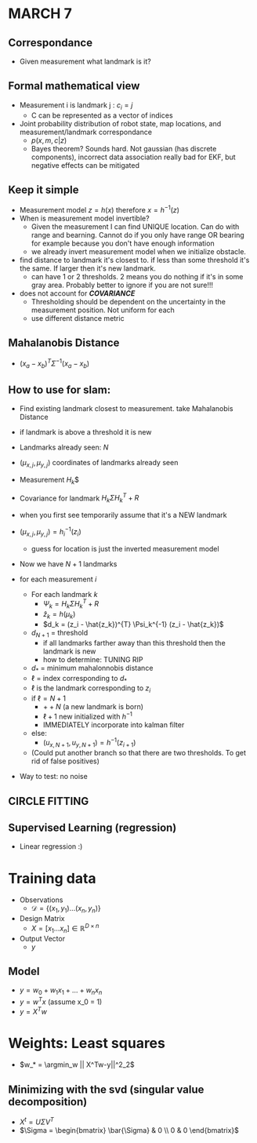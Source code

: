 # MARCH 7
## Correspondance
* Given measurement what landmark is it?
## Formal mathematical view
* Measurement i is landmark j : $c_i = j$
  * C can be represented as a vector of indices
* Joint probability distribution of robot state, map locations, and measurement/landmark correspondance
  * $p(x, m, c|z)$ 
  * Bayes theorem? Sounds hard. Not gaussian (has discrete components), incorrect data association really bad for EKF, but negative effects can be mitigated

## Keep it simple
* Measurement model $z = h(x)$ therefore $x = h^{-1}(z)$
* When is measurement model invertible?
  * Given the measurement I can find UNIQUE location. Can do with range and bearning. Cannot do if you only have range OR bearing for example because you don't have enough information
  * we already invert measurement model when we initialize obstacle. 
* find distance to landmark it's closest to. if less than some threshold it's the same. If larger then it's new landmark.
  * can have 1 or 2 thresholds. 2 means you do nothing if it's in some gray area. Probably better to ignore if you are not sure!!!
* does not account for ***COVARIANCE***
  * Thresholding should be dependent on the uncertainty in the measurement position. Not uniform for each
  * use different distance metric

## Mahalanobis Distance
* $(x_a - x_b)^T \Sigma^{-1} (x_a - x_b)$

## How to use for slam:
* Find existing landmark closest to measurement. take Mahalanobis Distance
* if landmark is above a threshold it is new
* Landmarks already seen: $N$
* $(\mu_{x,j}, \mu_{y,j})$ coordinates of landmarks already seen
* Measurement $H_k$$
* Covariance for landmark $H_k \Sigma H_k^T + R$
* when you first see temporarily assume that it's a NEW landmark
* $(\mu_{x,j}, \mu_{y,j}) = h_i^{-1}(z_i)$
  * guess for location is just the inverted measurement model
* Now we have $N+1$ landmarks
* for each measurement $i$
  * For each landmark $k$
    * $\Psi_k = H_k \Sigma H_k^T + R$
    * $\hat{z}_k = h(\mu_k)$
    * $d_k = (z_i - \hat{z_k})^{T} \Psi_k^{-1} (z_i - \hat{z_k})$
  * $d_{N+1}$ = threshold
    * if all landmarks farther away than this threshold then the landmark is new
    * how to determine: TUNING RIP
  * $d_*$ = minimum mahalonnobis distance
  * $\ell$ = index corresponding to $d_*$
  * $\ell$ is the landmark corresponding to $z_i$
  * if $\ell = N+1$
    * $++N$ (a new landmark is born)
    * $\ell + 1$ new initialized with $h^{-1}$
    * IMMEDIATELY incorporate into kalman filter
  * else:
    * $(u_{x,N+1}, u_{y,N+1}) = h^{-1}(z_{i+1})$
  * (Could put another branch so that there are two thresholds. To get rid of false positives)


* Way to test: no noise



## CIRCLE FITTING
## Supervised Learning (regression)
* Linear regression :) 
# Training data
* Observations
  * $\mathcal{D} = \{(x_1, y_1) \dots (x_n, y_n)\}$
* Design Matrix
  * $X = [x_1 \dots x_n] \in \mathbb{R}^{D\times n}$
* Output Vector
  * $y$

## Model
* $y = w_0 + w_1 x_1 + \dots + w_n x_n$
* $y = w^T x$ (assume x_0 = 1)
* $y = X^T w$

# Weights: Least squares
* $w_* = \argmin_w || X^Tw-y||^2_2$

## Minimizing with the svd (singular value decomposition)
* $X^t = U \Sigma V^T$
* $\Sigma = \begin{bmatrix}
  \bar{\Sigma} & 0 \\ 0 & 0
\end{bmatrix}$